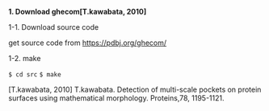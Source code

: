 **1. Download ghecom[T.kawabata, 2010]**

1-1. Download source code

get source code from <https://pdbj.org/ghecom/>

1-2. make

`$ cd src`
`$ make`

[T.kawabata, 2010] T.kawabata. Detection of multi-scale pockets on protein surfaces using mathematical morphology. Proteins,78, 1195-1121.